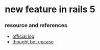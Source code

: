 # new feature in rails 5












### resource and references

* [official log](http://weblog.rubyonrails.org)
* [thought bot upcase](https://thoughtbot.com/upcase/videos/rails-5-whats-in-it-for-you)








